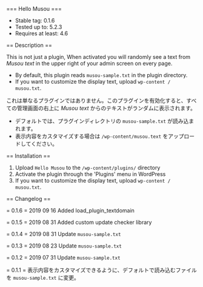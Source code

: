 === Hello Musou ===
- Stable tag: 0.1.6
- Tested up to: 5.2.3
- Requires at least: 4.6

== Description ==

This is not just a plugin, When activated you will randomly see a text from <cite>Musou text</cite> in the upper right of your admin screen on every page.
- By default, this plugin reads `musou-sample.txt` in the plugin directory.
- If you want to customize the display text, upload `wp-content / musou.txt`.

これは単なるプラグインではありません。このプラグインを有効化すると、すべての管理画面の右上に <cite>Musou text</cite> からのテキストがランダムに表示されます。
- デフォルトでは、プラグインディレクトリの `musou-sample.txt` が読み込まれます。
- 表示内容をカスタマイズする場合は `/wp-content/musou.text` をアップロードしてください。

== Installation ==

1. Upload `Hello Musou` to the `/wp-content/plugins/` directory
2. Activate the plugin through the 'Plugins' menu in WordPress
3. If you want to customize the display text, upload `wp-content / musou.txt`.

== Changelog ==

= 0.1.6 =
2019 09 16 Added load_plugin_textdomain

= 0.1.5 =
2019 08 31 Added custom update checker library

= 0.1.4 =
2019 08 31 Update `musou-sample.txt`

= 0.1.3 =
2019 08 23 Update `musou-sample.txt`

= 0.1.2 =
2019 07 31 Update `musou-sample.txt`

= 0.1.1 =
表示内容をカスタマイズできるように、デフォルトで読み込むファイルを `musou-sample.txt` に変更。